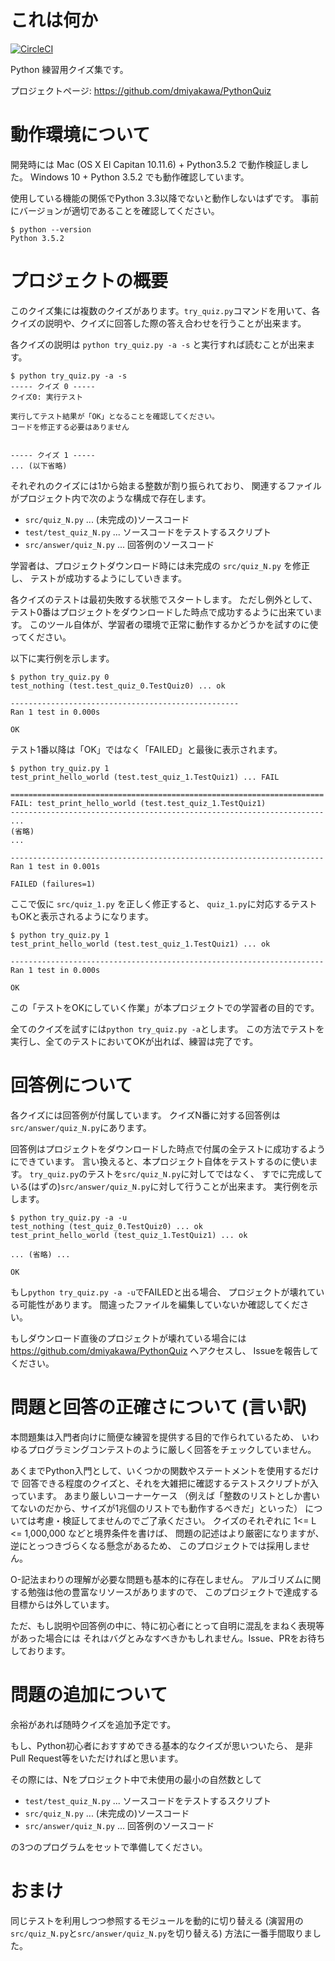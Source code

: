 # これは何か

[![CircleCI](https://circleci.com/gh/dmiyakawa/demo-pythontest/tree/master.svg?style=shield&circle-token=876f0eb8013125e01e7e13cae7a12dca506b19a9)](https://circleci.com/gh/dmiyakawa/demo-pythontest/tree/master)

Python 練習用クイズ集です。

プロジェクトページ: https://github.com/dmiyakawa/PythonQuiz

# 動作環境について

開発時には Mac (OS X El Capitan 10.11.6) + Python3.5.2 で動作検証しました。
Windows 10 + Python 3.5.2 でも動作確認しています。

使用している機能の関係でPython 3.3以降でないと動作しないはずです。
事前にバージョンが適切であることを確認してください。

    $ python --version
    Python 3.5.2


# プロジェクトの概要

このクイズ集には複数のクイズがあります。```try_quiz.py```コマンドを用いて、各クイズの説明や、クイズに回答した際の答え合わせを行うことが出来ます。

各クイズの説明は ```python try_quiz.py -a -s``` と実行すれば読むことが出来ます。

    $ python try_quiz.py -a -s
    ----- クイズ 0 -----
    クイズ0: 実行テスト
    
    実行してテスト結果が「OK」となることを確認してください。
    コードを修正する必要はありません
    
    
    ----- クイズ 1 -----
    ... (以下省略)


それぞれのクイズには1から始まる整数が割り振られており、
関連するファイルがプロジェクト内で次のような構成で存在します。

* ```src/quiz_N.py``` ... (未完成の)ソースコード
* ```test/test_quiz_N.py``` ... ソースコードをテストするスクリプト
* ```src/answer/quiz_N.py``` ... 回答例のソースコード

学習者は、プロジェクトダウンロード時には未完成の ```src/quiz_N.py``` を修正し、
テストが成功するようにしていきます。

各クイズのテストは最初失敗する状態でスタートします。
ただし例外として、テスト0番はプロジェクトをダウンロードした時点で成功するように出来ています。
このツール自体が、学習者の環境で正常に動作するかどうかを試すのに使ってください。

以下に実行例を示します。

    $ python try_quiz.py 0
    test_nothing (test.test_quiz_0.TestQuiz0) ... ok

    ---------------------------------------------------
    Ran 1 test in 0.000s

    OK

テスト1番以降は「OK」ではなく「FAILED」と最後に表示されます。


    $ python try_quiz.py 1
    test_print_hello_world (test.test_quiz_1.TestQuiz1) ... FAIL
    
    ======================================================================
    FAIL: test_print_hello_world (test.test_quiz_1.TestQuiz1)
    ----------------------------------------------------------------------
    ...
    (省略)
    ...
    
    ----------------------------------------------------------------------
    Ran 1 test in 0.001s
    
    FAILED (failures=1)

ここで仮に ```src/quiz_1.py``` を正しく修正すると、
```quiz_1.py```に対応するテストもOKと表示されるようになります。

    $ python try_quiz.py 1
    test_print_hello_world (test.test_quiz_1.TestQuiz1) ... ok
    
    ----------------------------------------------------------------------
    Ran 1 test in 0.000s
    
    OK

この「テストをOKにしていく作業」が本プロジェクトでの学習者の目的です。

全てのクイズを試すには```python try_quiz.py -a```とします。
この方法でテストを実行し、全てのテストにおいてOKが出れば、練習は完了です。


# 回答例について

各クイズには回答例が付属しています。
クイズN番に対する回答例は```src/answer/quiz_N.py```にあります。

回答例はプロジェクトをダウンロードした時点で付属の全テストに成功するようにできています。
言い換えると、本プロジェクト自体をテストするのに使います。
```try_quiz.py```のテストを```src/quiz_N.py```に対してではなく、
すでに完成している(はずの)```src/answer/quiz_N.py```に対して行うことが出来ます。
実行例を示します。

    $ python try_quiz.py -a -u
    test_nothing (test_quiz_0.TestQuiz0) ... ok
    test_print_hello_world (test_quiz_1.TestQuiz1) ... ok

    ... (省略) ...
    
    OK

もし```python try_quiz.py -a -u```でFAILEDと出る場合、
プロジェクトが壊れている可能性があります。
間違ったファイルを編集していないか確認してください。

もしダウンロード直後のプロジェクトが壊れている場合には
https://github.com/dmiyakawa/PythonQuiz へアクセスし、
Issueを報告してください。


# 問題と回答の正確さについて (言い訳)

本問題集は入門者向けに簡便な練習を提供する目的で作られているため、
いわゆるプログラミングコンテストのように厳しく回答をチェックしていません。

あくまでPython入門として、いくつかの関数やステートメントを使用するだけで
回答できる程度のクイズと、それを大雑把に確認するテストスクリプトが入っています。
あまり厳しいコーナーケース
（例えば「整数のリストとしか書いてないのだから、サイズが1兆個のリストでも動作するべきだ」といった）
については考慮・検証してませんのでご了承ください。
クイズのそれぞれに 1<= L <= 1,000,000 などと境界条件を書けば、
問題の記述はより厳密になりますが、逆にとっつきづらくなる懸念があるため、
このプロジェクトでは採用しません。

O-記法まわりの理解が必要な問題も基本的に存在しません。
アルゴリズムに関する勉強は他の豊富なリソースがありますので、
このプロジェクトで達成する目標からは外しています。

ただ、もし説明や回答例の中に、特に初心者にとって自明に混乱をまねく表現等があった場合には
それはバグとみなすべきかもしれません。Issue、PRをお待ちしております。


# 問題の追加について

余裕があれば随時クイズを追加予定です。

もし、Python初心者におすすめできる基本的なクイズが思いついたら、
是非Pull Request等をいただければと思います。

その際には、Nをプロジェクト中で未使用の最小の自然数として

* ```test/test_quiz_N.py``` ... ソースコードをテストするスクリプト
* ```src/quiz_N.py``` ... (未完成の)ソースコード
* ```src/answer/quiz_N.py``` ... 回答例のソースコード

の3つのプログラムをセットで準備してください。


# おまけ

同じテストを利用しつつ参照するモジュールを動的に切り替える
(演習用の```src/quiz_N.py```と```src/answer/quiz_N.py```を切り替える)
方法に一番手間取りました。

